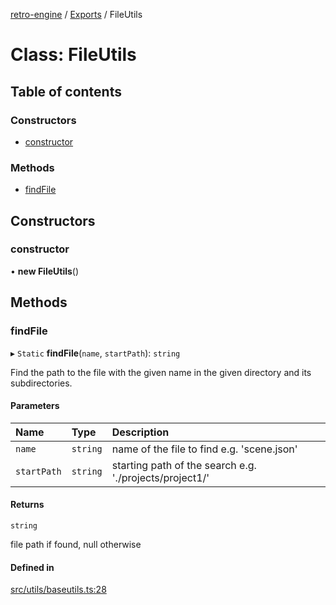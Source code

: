 [retro-engine](../README.md) / [Exports](../modules.md) / FileUtils

# Class: FileUtils

## Table of contents

### Constructors

- [constructor](FileUtils.md#constructor)

### Methods

- [findFile](FileUtils.md#findfile)

## Constructors

### constructor

• **new FileUtils**()

## Methods

### findFile

▸ `Static` **findFile**(`name`, `startPath`): `string`

Find the path to the file with the given name in the given directory and its subdirectories.

#### Parameters

| Name | Type | Description |
| :------ | :------ | :------ |
| `name` | `string` | name of the file to find e.g. 'scene.json' |
| `startPath` | `string` | starting path of the search e.g. './projects/project1/' |

#### Returns

`string`

file path if found, null otherwise

#### Defined in

[src/utils/baseutils.ts:28](https://github.com/SLYGM/RetroEngineTM/blob/7ef0169/engine/src/utils/baseutils.ts#L28)
